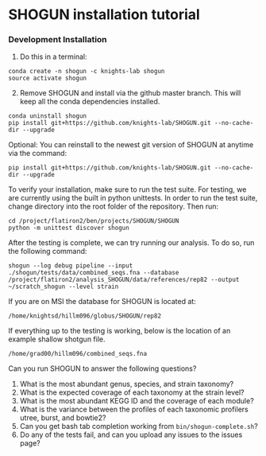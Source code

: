 SHOGUN installation tutorial
=======

### Development Installation
1. Do this in a terminal:
```
conda create -n shogun -c knights-lab shogun
source activate shogun
```

2. Remove SHOGUN and install via the github master branch. This will keep all the conda dependencies installed.
```
conda uninstall shogun
pip install git+https://github.com/knights-lab/SHOGUN.git --no-cache-dir --upgrade
```

Optional: You can reinstall to the newest git version of SHOGUN at anytime via the command:
```
pip install git+https://github.com/knights-lab/SHOGUN.git --no-cache-dir --upgrade
```

To verify your installation, make sure to run the test suite. For testing, we are currently using the built in python unittests. In order to run the test suite, change directory into the root folder of the repository. Then run:

```
cd /project/flatiron2/ben/projects/SHOGUN/SHOGUN
python -m unittest discover shogun
```

After the testing is complete, we can try running our analysis. To do so, run the following command:

```
shogun --log debug pipeline --input ./shogun/tests/data/combined_seqs.fna --database /project/flatiron2/analysis_SHOGUN/data/references/rep82 --output ~/scratch_shogun --level strain
```

If you are on MSI the database for SHOGUN is located at:
```
/home/knightsd/hillm096/globus/SHOGUN/rep82
```

If everything up to the testing is working, below is the location of an example shallow shotgun file.
```
/home/grad00/hillm096/combined_seqs.fna
```

Can you run SHOGUN to answer the following questions?
1. What is the most abundant genus, species, and strain taxonomy?
2. What is the expected coverage of each taxonomy at the strain level?
3. What is the most abundant KEGG ID and the coverage of each module?
4. What is the variance between the profiles of each taxonomic profilers utree, burst, and bowtie2?
5. Can you get bash tab completion working from ```bin/shogun-complete.sh```?
6. Do any of the tests fail, and can you upload any issues to the issues page?
